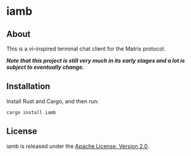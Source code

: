 # iamb

## About

This is a vi-inspired terminal chat client for the Matrix protocol.

__*Note that this project is still very much in its early stages and a
lot is subject to eventually change.*__

## Installation

Install Rust and Cargo, and then run:

```
cargo install iamb
```

## License

iamb is released under the [Apache License, Version 2.0].

[Apache License, Version 2.0]: https://github.com/ulyssa/iamb/blob/master/LICENSE
